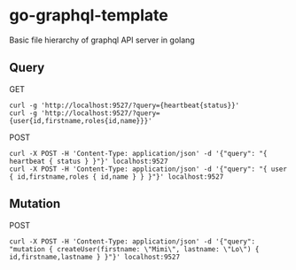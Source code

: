 # go-graphql-template

Basic file hierarchy of graphql API server in golang

## Query

GET

```
curl -g 'http://localhost:9527/?query={heartbeat{status}}'
curl -g 'http://localhost:9527/?query={user{id,firstname,roles{id,name}}}'
```

POST

```
curl -X POST -H 'Content-Type: application/json' -d '{"query": "{ heartbeat { status } }"}' localhost:9527
curl -X POST -H 'Content-Type: application/json' -d '{"query": "{ user { id,firstname,roles { id,name } } }"}' localhost:9527
```

## Mutation

POST

```
curl -X POST -H 'Content-Type: application/json' -d '{"query": "mutation { createUser(firstname: \"Mimi\", lastname: \"Lo\") { id,firstname,lastname } }"}' localhost:9527
```

